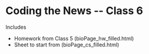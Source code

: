# Coding the News -- Class 6

Includes
- Homework from Class 5 (bioPage_hw_filled.html)
- Sheet to start from (bioPage_cs_filled.html)
